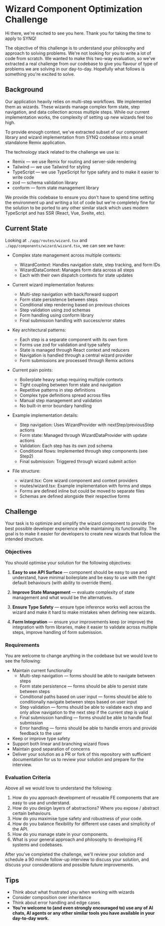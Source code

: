 # Wizard Component Optimization Challenge

Hi there, we're excited to see you here. Thank you for taking the time to apply to SYNQ!

The objective of this challenge is to understand your philosophy and approach to solving problems. We're not looking for you to write a lot of code from scratch. We wanted to make this two-way evaluation, so we've extracted a real challenge from our codebase to give you flavour of type of problems we are solving in our day-to-day. Hopefully what follows is something you're excited to solve.

## Background

Our application heavily relies on multi-step workflows. We implemented them as wizards. These wizards manage complex form state, step navigation, and data collection across multiple steps. While our current implementation works, the complexity of setting up new wizards feel too high.

To provide enough context, we've extracted subset of our component library and wizard implementation from SYNQ codebase into a small standalone Remix application.

The technology stack related to the challenge we use is:

- Remix — we use Remix for routing and server-side rendering
- Tailwind — we use Tailwind for styling
- TypeScript — we use TypeScript for type safety and to make it easier to write code
- zod — schema validation library
- conform — form state management library

We provide this codebase to ensure you don't have to spend time setting the environment up and writing a lot of code but we're completely fine for the solution to be ported to any other similar stack which uses modern TypeScript and has SSR (React, Vue, Svelte, etc).

## Current State

Looking at `./app/routes/wizard.tsx` and `./app/components/wizard/wizard.tsx`, we can see we have:

- Complex state management across multiple contexts:

  - WizardContext: Handles navigation state, step tracking, and form IDs
  - WizardDataContext: Manages form data across all steps
  - Each with their own dispatch contexts for state updates

- Current wizard implementation features:

  - Multi-step navigation with back/forward support
  - Form state persistence between steps
  - Conditional step rendering based on previous choices
  - Step validation using zod schemas
  - Form handling using conform library
  - Final submission handling with success/error states

- Key architectural patterns:

  - Each step is a separate component with its own form
  - Forms use zod for validation and type safety
  - State is managed through React context and reducers
  - Navigation is handled through a central wizard provider
  - Form submissions are processed through Remix actions

- Current pain points:

  - Boilerplate heavy setup requiring multiple contexts
  - Tight coupling between form state and navigation
  - Repetitive patterns in step definitions
  - Complex type definitions spread across files
  - Manual step management and validation
  - No built-in error boundary handling

- Example implementation details:

  - Step navigation: Uses WizardProvider with nextStep/previousStep actions
  - Form state: Managed through WizardDataProvider with update actions
  - Validation: Each step has its own zod schema
  - Conditional flows: Implemented through step components (see Step2)
  - Final submission: Triggered through wizard submit action

- File structure:
  - wizard.tsx: Core wizard component and context providers
  - routes/wizard.tsx: Example implementation with forms and steps
  - Forms are defined inline but could be moved to separate files
  - Schemas are defined alongside their respective forms

## Challenge

Your task is to optimize and simplify the wizard component to provide the best possible developer experience while maintaining its functionality. The goal is to make it easier for developers to create new wizards that follow the intended structure.

### Objectives

You should optimise your solution for the following objectives:

1. **Easy to use API Surface** — component should be easy to use and understand, have minimal boilerplate and be easy to use with the right default behaviours (with ability to override them).

2. **Improve State Management** — evaluate complexity of state management and what would be the alternatives.

3. **Ensure Type Safety** — ensure type inference works well across the wizard and make it hard to make mistakes when defining new wizards.

4. **Form Integration** — ensure your improvements keep (or improve) the integration with form libraries, make it easier to validate across multiple steps, improve handling of form submission.

### Requirements

You are welcome to change anything in the codebase but we would love to see the following:

- Maintain current functionality
  - Multi-step navigation — forms should be able to navigate between steps
  - Form state persistence — forms should be able to persist state between steps
  - Conditional paths based on user input — forms should be able to conditionally navigate between steps based on user input
  - Step validation — forms should be able to validate each step and only allow navigation to the next step if the current step is valid
  - Final submission handling — forms should be able to handle final submission
  - Error handling — forms should be able to handle errors and provide feedback to the user
- Keep or improve type safety
- Support both linear and branching wizard flows
- Maintain good separation of concerns
- Deliver your solution as a PR or fork of this repository with sufficient documentation for us to review your solution and prepare for the interview.

### Evaluation Criteria

Above all we would love to understand the following:

1. How do you approach development of reusable FE components that are easy to use and understand.
2. How do you design layers of abstractions? Where you expose / abstract certain behaviours.
3. How do you maximise type safety and robustness of your code.
4. How do you balance flexibility for different use cases and simplicity of the API.
5. How do you manage state in your components.
6. What is your general approach and philosophy to developing FE systems and codebases.

After you've completed the challenge, we'll review your solution and schedule a 90 minute follow-up interview to discuss your solution, and discuss your considerations and possible future improvements.

## Tips

- Think about what frustrated you when working with wizards
- Consider composition over inheritance
- Think about error handling and edge cases
- **You're welcome to (and even strongly encouraged to) use any of AI chats, AI agents or any other similar tools you have available in your day-to-day work.**
